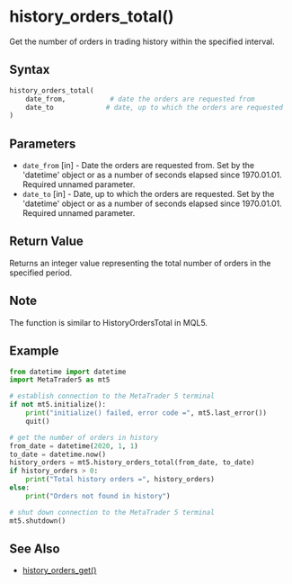 # history_orders_total()

Get the number of orders in trading history within the specified interval.

## Syntax

```python
history_orders_total(
    date_from,           # date the orders are requested from
    date_to             # date, up to which the orders are requested
)
```

## Parameters

- `date_from` [in] - Date the orders are requested from. Set by the 'datetime' object or as a number of seconds elapsed since 1970.01.01. Required unnamed parameter.
- `date_to` [in] - Date, up to which the orders are requested. Set by the 'datetime' object or as a number of seconds elapsed since 1970.01.01. Required unnamed parameter.

## Return Value

Returns an integer value representing the total number of orders in the specified period.

## Note

The function is similar to HistoryOrdersTotal in MQL5.

## Example

```python
from datetime import datetime
import MetaTrader5 as mt5

# establish connection to the MetaTrader 5 terminal
if not mt5.initialize():
    print("initialize() failed, error code =", mt5.last_error())
    quit()

# get the number of orders in history
from_date = datetime(2020, 1, 1)
to_date = datetime.now()
history_orders = mt5.history_orders_total(from_date, to_date)
if history_orders > 0:
    print("Total history orders =", history_orders)
else:
    print("Orders not found in history")

# shut down connection to the MetaTrader 5 terminal
mt5.shutdown()
```

## See Also

- [history_orders_get()](./history_orders_get.md) 